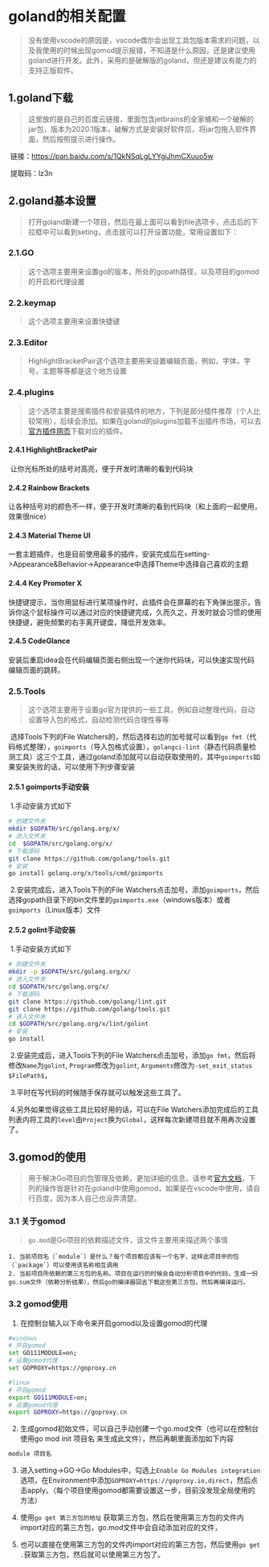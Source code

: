 # goland的相关配置

> 没有使用vscode的原因是，vscode偶尔会出现工具包版本需求的问题，以及我使用的时候出现gomod提示报错，不知道是什么原因，还是建议使用goland进行开发。此外，采用的是破解版的goland，但还是建议有能力的支持正版软件。

## 1.goland下载

> 这里放的是自己的百度云链接，里面包含jetbrains的全家桶和一个破解的jar包，版本为2020.1版本，破解方式是安装好软件后，将jar包拖入软件界面，然后按照提示进行操作。

​		链接：https://pan.baidu.com/s/1QkNSqLgLYYgiJhmCXuuo5w

​		提取码：lz3n

## 2.goland基本设置

> 打开goland新建一个项目，然后在最上面可以看到file选项卡，点击后的下拉框中可以看到seting，点击就可以打开设置功能，常用设置如下：	

### 2.1.GO

> 这个选项主要用来设置go的版本，所处的gopath路径，以及项目的gomod的开启和代理设置

### 2.2.keymap

> 这个选项主要用来设置快捷键

### 2.3.Editor

> HighlightBracketPair这个选项主要用来设置编辑页面，例如，字体，字号，主题等等都是这个地方设置

### 2.4.plugins

> 这个选项主要是搜索插件和安装插件的地方，下列是部分插件推荐（个人比较常用），后续会添加。如果在goland的plugins加载不出插件市场，可以去[官方插件网页](https://plugins.jetbrains.com/go)下载对应的插件。

#### 2.4.1 HighlightBracketPair

​	让你光标所处的括号对高亮，便于开发时清晰的看到代码块

#### 2.4.2 Rainbow Brackets

​	让各种括号对的颜色不一样，便于开发时清晰的看到代码块（和上面的一起使用，效果很nice）

#### 2.4.3 Material Theme UI

​	一套主题插件，也是目前使用最多的插件，安装完成后在setting->Appearance&Behavior->Appearance中选择Theme中选择自己喜欢的主题

#### 2.4.4 Key Promoter X

​	快捷键提示，当你用鼠标进行某项操作时，此插件会在屏幕的右下角弹出提示，告诉你这个鼠标操作可以通过对应的快捷键完成，久而久之，开发时就会习惯的使用快捷键，避免频繁的右手离开键盘，降低开发效率。

#### 2.4.5 CodeGlance

​	安装后重启idea会在代码编辑页面右侧出现一个迷你代码块，可以快速实现代码编辑页面的跳转。

### 2.5.Tools

> 这个选项主要用于设置go官方提供的一些工具，例如自动整理代码，自动设置导入包的格式，自动检测代码合理性等等

​	选择Tools下列的File Watchers的，然后选择右边的加号就可以看到`go fmt`（代码格式整理），`goimports`（导入包格式设置），`golangci-lint`（静态代码质量检测工具）这三个工具，通过goland添加就可以自动获取使用的，其中`goimports`如果安装失败的话，可以使用下列步骤安装

#### 2.5.1 goimports手动安装

​	1.手动安装方式如下

```bash
# 创建文件夹  
mkdir $GOPATH/src/golang.org/x/ 
# 进入文件夹 
cd  $GOPATH/src/golang.org/x/
# 下载源码 
git clone https://github.com/golang/tools.git
# 安装
go install golang.org/x/tools/cmd/goimports		
```

​	2.安装完成后，进入Tools下列的File Watchers点击加号，添加`goimports`，然后选择gopath目录下的bin文件里的`goimports.exe`（windows版本）或者`goimports`（Linux版本）文件		

#### 2.5.2 golint手动安装

​	1.手动安装方式如下

```bash
# 创建文件夹
mkdir -p $GOPATH/src/golang.org/x/
# 进入文件夹 
cd $GOPATH/src/golang.org/x/
# 下载源码
git clone https://github.com/golang/lint.git
git clone https://github.com/golang/tools.git
# 进入文件夹
cd $GOPATH/src/golang.org/x/lint/golint
# 安装
go install
```

​	2.安装完成后，进入Tools下列的File Watchers点击加号，添加`go fmt`，然后将修改`Name`为`golint`, `Program`修改为`golint`, `Arguments`修改为`-set_exit_status $FilePath$`，

​	3.平时在写代码的时候随手保存就可以触发这些工具了。

​	4.另外如果觉得这些工具比较好用的话，可以在File Watchers添加完成后的工具列表内将工具的`level`由`Project`换为`Global`，这样每次新建项目就不用再次设置了。

## 3.gomod的使用

> 用于解决Go项目的包管理及依赖，更加详细的信息，请参考[官方文档](https://github.com/golang/go/wiki/Modules)，下列的操作皆是针对在goland中使用gomod，如果是在vscode中使用，请自行百度，因为本人自己也没弄清楚。

### 3.1 关于gomod

> `go.mod`是Go项目的依赖描述文件，该文件主要用来描述两个事情

	1. 当前项目名（`module`）是什么？每个项目都应该有一个名字，这样此项目中的包（`package`）可以使用该名称相互调用
 	2. 当前项目所依赖的第三方包的名称。项目在运行的时候会自动分析项目中的代码，生成一份go.sum文件（依赖分析结果），然后go的编译器回去下载这些第三方包，然后再编译运行。

### 3.2 gomod使用

1. 在控制台输入以下命令来开启gomod以及设置gomod的代理

```bash
#windows
# 开启gomod
set GO111MODULE=on;
# 设置gomod代理
set GOPROXY=https://goproxy.cn

#linux
# 开启gomod
export GO111MODULE=on;
# 设置gomod代理
export GOPROXY=https://goproxy.cn
```

2. 生成gomod初始文件，可以自己手动创建一个go.mod文件（也可以在控制台使用go mod init 项目名 来生成此文件），然后再朝里面添加如下内容

```bash
module 项目名
```

3. 进入setting->GO->Go Modules中，勾选上`Enable Go Modules integration`选项，在Environment中添加`GOPROXY=https://goproxy.io,direct`，然后点击apply。（每个项目使用gomod都需要设置这一步，目前没发现全局使用的方法）

4. 使用`go get 第三方包的地址` 获取第三方包，然后在使用第三方包的文件内import对应的第三方包，go.mod文件中会自动添加对应的文件，
5. 也可以直接在使用第三方包的文件内import对应的第三方包，然后使用`go get .`获取第三方包，然后就可以使用第三方包了。